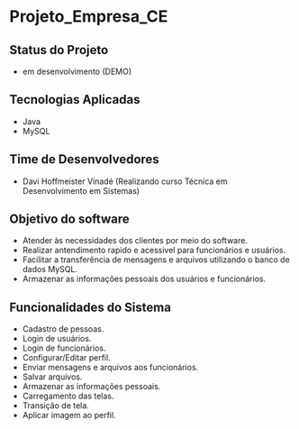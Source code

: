 # Projeto_Empresa_CE
 
## Status do Projeto
- em desenvolvimento (DEMO)

## Tecnologias Aplicadas
- Java
- MySQL

## Time de Desenvolvedores
- Davi Hoffmeister Vinadé (Realizando curso Técnica em Desenvolvimento em Sistemas)

## Objetivo do software
- Atender às necessidades dos clientes por meio do software.
- Realizar antendimento rapido e acessivel para funcionários e usuários.
- Facilitar a transferência de mensagens e arquivos utilizando o banco de dados MySQL.
- Armazenar as informações pessoais dos usuários e funcionários.

## Funcionalidades do Sistema
- Cadastro de pessoas.
- Login de usuários.
- Login de funcionários.
- Configurar/Editar perfil.
- Enviar mensagens e arquivos aos funcionários.
- Salvar arquivos.
- Armazenar as informações pessoais.
- Carregamento das telas.
- Transição de tela.
- Aplicar imagem ao perfil.
